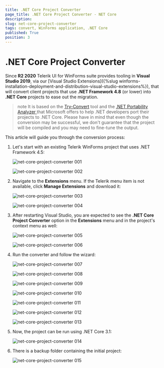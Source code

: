 ```yaml
---
title: .NET Core Project Converter
page_title: .NET Core Project Converter - NET Core
description:   
slug: net-core-project-converter
tags: convert, WinForms application, .NET Core
published: True
position: 3
---
```


# .NET Core Project Converter

Since **R2 2020** Telerik UI for WinForms suite provides tooling in **Visual Studio 2019**, via our [Visual Studio Extensions]({%slug winforms-installation-deployment-and-distribution-visual-studio-extensions%}), that will convert client projects that use **.NET Framework 4.8** (or lower) into **.NET Core** projects to ease out the migration.  

>note It is based on the [Try-Convert](https://github.com/dotnet/try-convert) tool and the [.NET Portability Analyzer ](https://github.com/microsoft/dotnet-apiport) that Microsoft offers to help .NET developers port their projects to .NET Core. Please have in mind that even though the conversion may be successful, we don't guarantee that the project will be compiled and you may need to fine-tune the output.

This article will guide you through the conversion process:

1. Let's start with an existing Telerik WinForms project that uses .NET Framework 4.5:

	![net-core-project-converter 001](images/net-core-project-converter001.png)  

	![net-core-project-converter 002](images/net-core-project-converter002.png)  

2. Navigate to the **Extensions** menu. If the Telerik menu item is not available, click **Manage Extensions** and download it:

	![net-core-project-converter 003](images/net-core-project-converter003.png)  

	![net-core-project-converter 004](images/net-core-project-converter004.png)  

3. After restarting Visual Studio, you are expected to see the **.NET Core Project Converter** option in the **Extensions** menu and in the project's context menu as well:

	![net-core-project-converter 005](images/net-core-project-converter005.png)  

	![net-core-project-converter 006](images/net-core-project-converter006.png) 

4. Run the converter and follow the wizard:


	![net-core-project-converter 007](images/net-core-project-converter007.png)

	![net-core-project-converter 008](images/net-core-project-converter008.png)

	![net-core-project-converter 009](images/net-core-project-converter009.png)

	![net-core-project-converter 010](images/net-core-project-converter010.png)

	![net-core-project-converter 011](images/net-core-project-converter011.png)

	![net-core-project-converter 012](images/net-core-project-converter012.png)

	![net-core-project-converter 013](images/net-core-project-converter013.png)

5. Now, the project can be run using .NET Core 3.1:

	![net-core-project-converter 014](images/net-core-project-converter014.png)

6. There is a backup folder containing the initial project:

	![net-core-project-converter 015](images/net-core-project-converter015.png)


